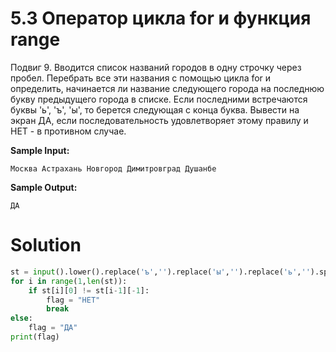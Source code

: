 # 5.3 Оператор цикла for и функция range

Подвиг 9. Вводится список названий городов в одну строчку через пробел. Перебрать все эти названия с помощью цикла for и
определить, начинается ли название следующего города на последнюю букву предыдущего города в списке. Если последними
встречаются буквы 'ь', 'ъ', 'ы', то берется следующая с конца буква. Вывести на экран ДА, если последовательность
удовлетворяет этому правилу и НЕТ - в противном случае.

**Sample Input:**

```
Москва Астрахань Новгород Димитровград Душанбе
```

**Sample Output:**

```
ДА
```

# Solution

```python
st = input().lower().replace('ъ','').replace('ы','').replace('ь','').split()
for i in range(1,len(st)):
    if st[i][0] != st[i-1][-1]:
        flag = "НЕТ"
        break
else:
    flag = "ДА"
print(flag)
```